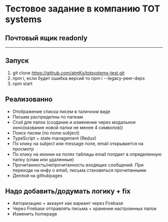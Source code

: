 # Тестовое задание в компанию TOT systems
## Почтовый ящик readonly
---

## Запуск

1) git clone https://github.com/atmKs/totsystems-test.git
2) npm i, если будет ошибка версий то npm i --legacy-peer-deps
3) npm start

## Реализованно 
- Отображение списка писем в таличном виде
- Письма распределны по папкам
- Crud для папок (создание и изменение через модальное окно(название новой папки не менее 4 символов))
- Поиск писем (по полю subject)
- TypeScript + state management (Redux)
- По клику на subject или message поле, email открывается на просмотр
- По клику на иконки на полях таблицы email попдает в определенную папку (спам или удаленные)
- Прочитанность/непрочитанность входящих сообщений. При переходе на инфу о email, письма становяться прочитанными
- Деплой на githubpages
## Надо добавить/додумать логику + fix
- Авторизацию + аккаунт как вариант через Firebase
- Через Firebase отправлять письма + хранение настроенных папок
- Изменить homepage 
